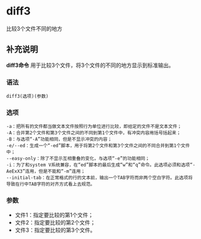 #  diff3

比较3个文件不同的地方

##  补充说明

**diff3命令** 用于比较3个文件，将3个文件的不同的地方显示到标准输出。

###  语法

    
    
    diff3(选项)(参数)
    

###  选项

    
    
    -a：把所有的文件都当做文本文件按照行为单位进行比较，即给定的文件不是文本文件；
    -A：合并第2个文件和第3个文件之间的不同到第1个文件中，有冲突内容用括号括起来；
    -B：与选项“-A”功能相同，但是不显示冲突的内容；
    -e/--ed：生成一个“-ed”脚本，用于将第2个文件和第3个文件之间的不同合并到第1个文件中；
    --easy-only：除了不显示互相重叠的变化，与选项“-e”的功能相同；
    -i：为了和system V系统兼容，在“ed”脚本的最后生成“w”和“q”命令。此选项必须和选项“-AeExX3”连用，但是不能和“-m”连用；
    --initial-tab：在正常格式的行的文本前，输出一个TAB字符而非两个空白字符。此选项将导致在行中TAB字符的对齐方式看上去规范。
    

###  参数

  * 文件1：指定要比较的第1个文件； 
  * 文件2：指定要比较的第2个文件； 
  * 文件3：指定要比较的第3个文件。 

